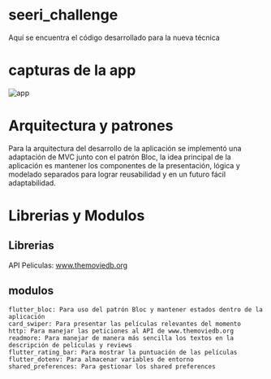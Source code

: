 # seeri_challenge
Aquí se encuentra el código desarrollado para la nueva técnica 

# capturas de la app
![app](https://user-images.githubusercontent.com/57674935/224557346-606efc46-2c15-47d8-b545-2c0842e8ba27.png)

# Arquitectura y patrones
Para la arquitectura del desarrollo de la aplicación se implementó una adaptación de MVC junto con el patrón Bloc, la idea principal de la aplicación es mantener los componentes de la presentación, lógica y modelado separados para lograr reusabilidad y en un futuro fácil adaptabilidad.

# Librerias y Modulos

  ## Librerias
  API Peliculas: www.themoviedb.org

  ## modulos
    flutter_bloc: Para uso del patrón Bloc y mantener estados dentro de la aplicación 
    card_swiper: Para presentar las películas relevantes del momento
    http: Para manejar las peticiones al API de www.themoviedb.org
    readmore: Para manejar de manera más sencilla los textos en la descripción de películas y reviews
    flutter_rating_bar: Para mostrar la puntuación de las películas
    flutter_dotenv: Para almacenar variables de entorno
    shared_preferences: Para gestionar los shared preferences
